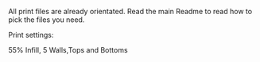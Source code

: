 All print files are already orientated.
Read the main Readme to read how to pick the files you need.

Print settings:

55% Infill, 5 Walls,Tops and Bottoms